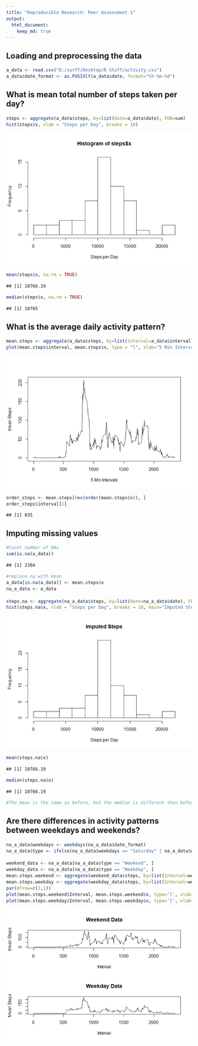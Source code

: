 ```yaml
---
title: "Reproducible Research: Peer Assessment 1"
output: 
  html_document:
    keep_md: true
---
```



## Loading and preprocessing the data

```r
a_data <- read.csv("D:/surff/Desktop/R Stuff/activity.csv")
a_data$date_format <- as.POSIXlt(a_data$date, format="%Y-%m-%d")
```



## What is mean total number of steps taken per day?

```r
steps <- aggregate(a_data$steps, by=list(date=a_data$date), FUN=sum)
hist(steps$x, xlab = "Steps per Day", breaks = 10)
```

![](PA1_template_files/figure-html/unnamed-chunk-2-1.png)<!-- -->

```r
mean(steps$x, na.rm = TRUE)
```

```
## [1] 10766.19
```

```r
median(steps$x, na.rm = TRUE)
```

```
## [1] 10765
```


## What is the average daily activity pattern?

```r
mean.steps <- aggregate(a_data$steps, by=list(interval=a_data$interval), FUN=mean, na.rm=TRUE)
plot(mean.steps$interval, mean.steps$x, type = "l", xlab="5 Min Intervals", ylab="Mean Steps")
```

![](PA1_template_files/figure-html/unnamed-chunk-3-1.png)<!-- -->

```r
order_steps <- mean.steps[rev(order(mean.steps$x)), ]
order_steps$interval[1]
```

```
## [1] 835
```


## Imputing missing values

```r
#Count number of NAs
sum(is.na(a_data))
```

```
## [1] 2304
```

```r
#replace na with mean
a_data[is.na(a_data)] <- mean.steps$x
na_a_data <- a_data

steps.na <- aggregate(na_a_data$steps, by=list(date=na_a_data$date), FUN=sum)
hist(steps.na$x, xlab = "Steps per Day", breaks = 10, main="Imputed Steps")
```

![](PA1_template_files/figure-html/unnamed-chunk-4-1.png)<!-- -->

```r
mean(steps.na$x)
```

```
## [1] 10766.19
```

```r
median(steps.na$x)
```

```
## [1] 10766.19
```

```r
#The mean is the same as before, but the median is different than before. The new data set has a mean and median that are equal. By imputing missing values using the average number of steps, it makes the mean and median the same value.
```


## Are there differences in activity patterns between weekdays and weekends?

```r
na_a_data$weekdays <- weekdays(na_a_data$date_format)
na_a_data$type <- ifelse(na_a_data$weekdays == "Saturday" | na_a_data$weekdays == "Sunday", "Weekend", "Weekday")

weekend_data <- na_a_data[na_a_data$type == "Weekend", ]
weekday_data <- na_a_data[na_a_data$type == "Weekday", ]
mean.steps.weekend <- aggregate(weekend_data$steps, by=list(Interval=weekend_data$interval), FUN=mean)
mean.steps.weekday <- aggregate(weekday_data$steps, by=list(Interval=weekday_data$interval), FUN=mean)
par(mfrow=c(2,1))
plot(mean.steps.weekend$Interval, mean.steps.weekend$x, type='l', xlab="Interval", ylab="Mean Steps", main="Weekend Data")
plot(mean.steps.weekday$Interval, mean.steps.weekday$x, type='l', xlab="Interval", ylab="Mean Steps", main="Weekday Data")
```

![](PA1_template_files/figure-html/unnamed-chunk-5-1.png)<!-- -->
